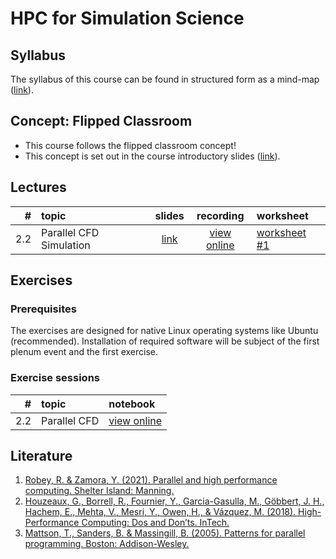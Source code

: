 # HPC for Simulation Science

## Syllabus

The syllabus of this course can be found in structured form as a mind-map ([link](https://hmarschall.github.io/flippedClassRoom-HPCSimulationScience/Lessons/CourseContent.html)).


## Concept: Flipped Classroom

* This course follows the flipped classroom concept!
* This concept is set out in the course introductory slides ([link](https://hmarschall.github.io/flippedClassRoom-HPCSimulationScience/Lessons/CourseSyllabus.html)).


## Lectures

| # | topic | slides | recording | worksheet |
|--:|:------|:------:|:---------:|:----------|
| 2.2 | Parallel CFD Simulation | [link](...) | [view online](https://hmarschall.github.io/flippedClassRoom-HPCSimulationScience/Lessons/2.2_parallelCFD/2.2_parallelCFD.html) | [worksheet #1](...) |


## Exercises

### Prerequisites

The exercises are designed for native Linux operating systems like Ubuntu (recommended). Installation of required software will be subject of the first plenum event and the first exercise.

### Exercise sessions

| # | topic | notebook |
|--:|:------|:---------|
| 2.2 | Parallel CFD | [view online](...) |

## Literature

1. [Robey, R. & Zamora, Y. (2021). Parallel and high performance computing. Shelter Island: Manning.](https://www.manning.com/books/parallel-and-high-performance-computing)
2. [Houzeaux, G., Borrell, R., Fournier, Y., Garcia-Gasulla, M., Göbbert, J. H., Hachem, E., Mehta, V., Mesri, Y., Owen, H., & Vázquez, M. (2018). High-Performance Computing: Dos and Don’ts. InTech.](https://juser.fz-juelich.de/record/843705/files/houzeaux2018high_HighPerformanceComputing_DosAndDonts.pdf)
3. [Mattson, T., Sanders, B. & Massingill, B. (2005). Patterns for parallel programming. Boston: Addison-Wesley.](https://www.pearson.ch/Informatik/Pearson/EAN/9780321228116/Patterns-for-Parallel-Programming)
